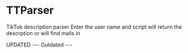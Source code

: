 # TTParser
TikTok description parser
Enter the user name and script will return the descrption or will find mails in


UPDATED 
--- Outdated ---
